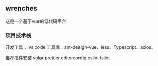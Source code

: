 ## wrenches
  这是一个基于vue的低代码平台
### 项目技术栈
开发工具： vs code
工具库：ant-design-vue、less、Typescript、axios、

推荐插件安装
volar
prettier
editorconfig
eslint
tslint
